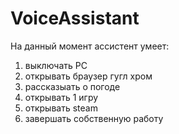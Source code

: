 # VoiceAssistant

На данный момент ассистент умеет:
1. выключать PC
2. открывать браузер гугл хром
3. рассказыать о погоде
4. открывать 1 игру
5. открывать steam
6. завершать собственную работу
